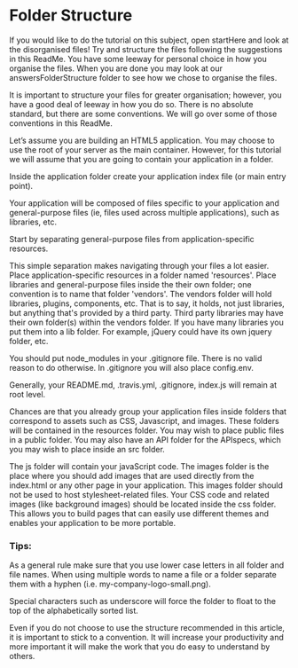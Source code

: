 # Folder Structure

If you would like to do the tutorial on this subject, open startHere and look at the disorganised files!  Try and structure the files following the suggestions in this ReadMe.  You have some leeway for personal choice in how you organise the files. When you are done you may look at our answersFolderStructure folder to see how we chose to organise the files.

It is important to structure your files for greater organisation; however, you have a good deal of leeway in how you do so.  There is no absolute standard, but there are some conventions.  We will go over some of those conventions in this ReadMe.


Let’s assume you are building an HTML5 application. You may choose to use the root of your server as the main container. However, for this tutorial we will assume that you are going to contain your application in a folder.

Inside the application folder create your application index file (or main entry point).

Your application will be composed of files specific to your application and general-purpose files (ie, files used across multiple applications), such as libraries, etc.

Start by separating general-purpose files from application-specific resources.

This simple separation makes navigating through your files a lot easier. Place application-specific resources in a folder named 'resources'. Place libraries and general-purpose files inside the their own folder; one convention is to name that folder 'vendors'. The vendors folder will hold libraries, plugins, components, etc. That is to say, it holds, not just libraries, but anything that's provided by a third party.  Third party libraries may have their own folder(s) within the vendors folder.  If you have many libraries you put them into a lib folder.  For example, jQuery could have its own jquery folder, etc.

You should put node_modules in your .gitignore file. There is no valid reason to do otherwise. In .gitignore you will also place config.env.

Generally, your README.md, .travis.yml, .gitignore, index.js will remain at root level.

Chances are that you already group your application files inside folders that correspond to assets such as CSS, Javascript, and images.  These folders will be contained in the resources folder.  You may wish to place public files in a public folder.  You may also have an API folder for the APIspecs, which you may wish to place inside an src folder.

The js folder will contain your javaScript code.  The images folder is the place where you should add images that are used directly from the index.html or any other page in your application. This images folder should not be used to host stylesheet-related files. Your CSS code and related images (like background images) should be located inside the css folder.  This allows you to build pages that can easily use different themes and enables your application to be more portable.


### Tips:

As a general rule make sure that you use lower case letters in all folder and file names. When using multiple words to name a file or a folder separate them with a hyphen (i.e. my-company-logo-small.png).

Special characters such as underscore will force the folder to float to the top of the alphabetically sorted list.

Even if you do not choose to use the structure recommended in this article, it is important to stick to a convention. It will increase your productivity and more important it will make the work that you do easy to understand by others.

